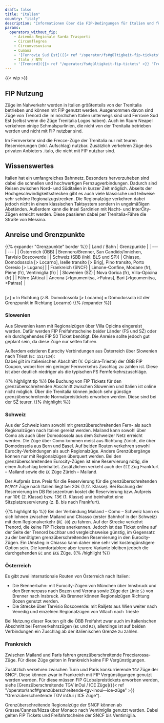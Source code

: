 ```yaml
---
draft: false
title: "Italien"
country: "italy"
description: "Informationen über die FIP-Bedingungen für Italien und für welche Betreiber Vergünstigungen genutzt werden können."
params:
  operators_without_fip:
    - Azienda Regionale Sarda Trasporti
    - Circumflegrea
    - Circumvesuviana
    - Cumana
    - '[Ferrovie Sud Est]({{< ref "/operator/fs#gültigkeit-fip-tickets" >}} "Ferrovie Sud Est")'
    - Italo / NTV
    - '[Trenord]({{< ref "/operator/fs#gültigkeit-fip-tickets" >}} "Trenord")'
---
```


<!-- Entferne das "WIP" Snippet, wenn die Inhalte der Seite vollständig sind -->

{{< wip >}}

## FIP Nutzung

Züge im Nahverkehr werden in Italien größtenteils von der Trenitalia betrieben und können mit FIP genutzt werden. Ausgenommen davon sind Züge von Trenord die im nördlichen Italien unterwegs sind und Ferrovie Sud Est (selbst wenn die Züge Trenitalia Logos haben). Auch im Raum Neapel verkehren einige Schmalspurlinien, die nicht von der Trenitalia betrieben werden und nicht mit FIP nutzbar sind.

Im Fernverkehr sind die Frecce-Züge der Trenitalia nur mit teuren Reservierungen (inkl. Aufschlag) nutzbar. Zusätzlich verkehren Züge des privaten Anbieters .italo, die nicht mit FIP nutzbar sind.

## Wissenswertes

Italien hat ein umfangreiches Bahnnetz. Besonders hervorzuheben sind dabei die schnellen und hochwertigen Fernzugverbindungen. Dadurch sind Reisen zwischen Nord- und Süditalien in kurzer Zeit möglich. Abseits der Hochgeschwindigkeitsstrecken gibt es auch viele klassische und teilweise sehr schöne Regionalzugstrecken. Die Regionalzüge verkehren dabei jedoch nicht in einem klassischen Taktsystem sondern in ungelmäßigen Abständen. Außerdem kann die Insel Sardinien mit Nacht- und InterCity-Zügen erreicht werden. Diese passieren dabei per Trenitalia-Fähre die Straße von Messina.

## Anreise und Grenzpunkte

{{% expander "Grenzpunkte" border %}}
| Land / Bahn | Grenzpunkte |
| --- | --- |
| Österreich (ÖBB) | Brennero/Brenner, San Candido/Innichen, Tarvisio Boscoverde |
| Schweiz (SBB (inkl. BLS und SP)) | Chiasso, Domodossola [> Locarno], Iselle transito [> Brig], Pino transito, Porto Ceresio [> Lugano] |
| Frankreich (SNCF) | Limone-Confine, Modane (fr), Piene (fr), Ventimiglia (fr) |
| Slowenien (SŽ) | Nova Gorica (fr), Villa-Opicina (fr) |
| Fähre (Attica) | Ancona [>Igoumenitsa, >Patras], Bari [>Igoumenitsa, >Patras] |

\
[>] = In Richtung (z.B. Domodossola [> Locarno] = Domodossola ist der Grenzpunkt in Richtung Locarno)
{{% /expander %}}

### Slowenien

Aus Slowenien kann mit Regionalzügen über Villa Opicina eingereist werden. Dafür werden FIP Freifahrtscheine beider Länder (FS und SŽ) oder ein durchgehendes FIP 50 Ticket benötigt. Die Anreise sollte jedoch gut geplant sein, da diese Züge nur selten fahren.

Außerdem existieren Eurocity Verbindungen aus Österreich über Slowenien nach Triest (`EC 151/134`): \
Dabei gilt im italienischen Abschnitt (V. Opicina-Trieste) der ÖBB FIP Coupon, wobei hier ein geringer Fernverkehrs Zuschlag zu zahlen ist. Diese ist aber deutlich niedriger als die typischen FS Fernferkehrszuschläge.

{{% highlight tip %}}
Die Buchung von FIP Tickets für den grenzüberschreitenden Abschnitt zwischen Slowenien und Italien ist online nicht möglich. Über die Trenitalia können jedoch sehr günstige grenzüberschreitende Normalpreistickets erworben werden. Diese sind bei der SŽ teurer.
{{% /highlight %}}

### Schweiz

Aus der Schweiz kann sowohl mit grenzüberschreitenden Fern- als auch Regionalzügen nach Italien gereist werden. Mailand kann sowohl über Como als auch über Domodossola aus dem Schweizer Netz erreicht werden. Die Züge über Como kommen meist aus Richtung Zürich, die über Domodossola aus Bern und Basel. Auf beiden Routen verkehren sowohl Eurocity-Verbindungen als auch Regionalzüge. Andere Grenzübergänge können nur mit Regionalzügen überquert werden. Bei den grenzüberschreitenden Eurocity-Zügen ist eine Reservierung nötig, die einen Aufschlag beinhaltet. Zusätzlichen verkeht auch der `ECE` Zug Frankfurt – Mailand sowie die `EC` Züge Zürich – Mailand.

Der Aufpreis bzw. Preis für die Reservierung für die grenzüberschreitenden `EC`/`ECE` Züge nach Italien liegt bei 20€ (1./2. Klasse). Bei Buchung der Reservierung im DB Reisezentrum kostet die Reservierung bzw. Aufpreis nur 10€ (2. Klasse) bzw. 13€ (1. Klasse) und beinhaltet eine Sitzplatzreservierung (z. B. bis nach Frankfurt).

{{% highlight tip %}}
Bei der Verbindung Mailand – Como – Schweiz kann es sich lohnen zwischen Mailand und Chiasso (erster Bahnhof in der Schweiz) mit dem Regionalverkehr (`RE 80`) zu fahren. Auf der Strecke verkehrt Trenord, die keine FIP-Tickets anerkennen. Jedoch ist das Ticket online auf der Seite der Trenord buchbar und vergleichsweise günstig, im Gegensatz zu der benötigten grenzüberschreitenden Reservierung in den Eurocity-Zügen. Ein Umstieg in Chiasso kann daher eine sehr viel kostengünstigere Option sein. Die komfortablere aber teurere Variante bleiben jedoch die durchgehenden `EC` und `ECE` Züge.
{{% /highlight %}}

### Österreich

Es gibt zwei internationale Routen von Österreich nach Italien:

- Die Brennerbahn: mit Eurocity-Zügen von München über Innsbruck und den Brennerpass nach Bozen und Verona sowie Züge der Linie `S3` von Brenner nach Insbruck. Ab Brenner können Regionalzügen Richtung Bozen genutzt werden.
- Die Strecke über Tarvisio Boscoverde: mit Railjets aus Wien weiter nach Venedig und einzelnen Regionalzügen von Villach nach Trieste

Bei Nutzung dieser Routen gilt die ÖBB Freifahrt zwar auch im italienischen Abschnitt bei Fernverkehrszügen (`EC` und `RJ`), allerdings ist auf beiden Verbindungen ein Zuschlag ab der italienischen Grenze zu zahlen.

### Frankreich

Zwischen Mailand und Paris fahren grenzüberschreitende Frecciarossa-Züge. Für diese Züge gelten in Frankreich keine FIP Vergünstigungen.

Zusätzlich verkehren zwischen Turin und Paris konkurrierende `TGV` Züge der SNCF. Diese können zwar in Frankreich mit FIP Vergünstigungen genutzt werden werden. Für diese müssen FIP GLobalpreistickets erworben werden, siehe [Grenzüberschreitende TGV inOui / ICE Züge]({{< ref "/operator/sncf#grenzüberschreitende-tgv-inoui--ice-züge" >}} "Grenzüberschreitende TGV inOui / ICE Züge").

Grenzüberschreitende Regionalzüge der SNCF können ab Grasse/Cannes/Nizza über Monaco nach Ventimiglia genutzt werden. Dabei gelten FIP Tickets und Freifahrtscheine der SNCF bis Ventimiglia.
